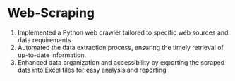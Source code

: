 # Web-Scraping
1. Implemented a Python web crawler tailored to specific web sources and data requirements.
2. Automated the data extraction process, ensuring the timely retrieval of up-to-date information.
3. Enhanced data organization and accessibility by exporting the scraped data into Excel files for easy 
analysis and reporting
